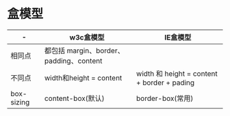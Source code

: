 # 盒模型

| - | w3c盒模型 | IE盒模型 |
| - | ---- | ---- |
|相同点| 都包括 margin、border、padding、content | 
|不同点| width和height = content | width 和 height = content + border + pading |
|box-sizing| content-box(默认) | border-box(常用) |
